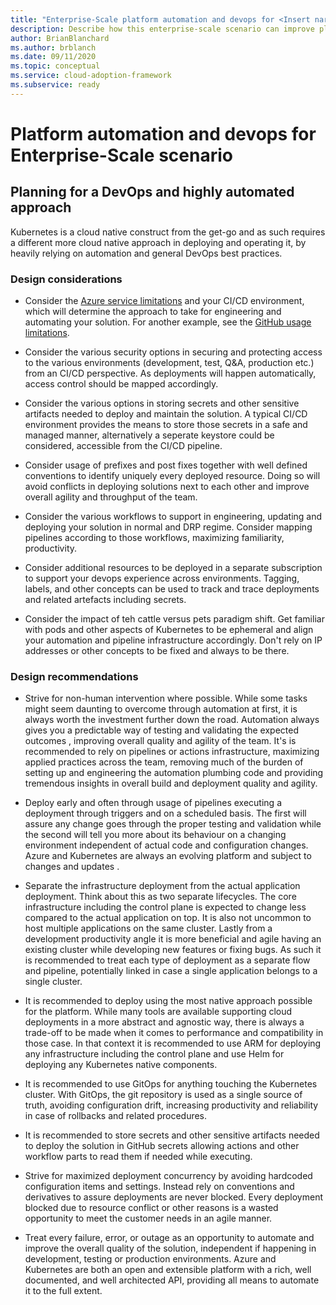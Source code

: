 ```yaml
---
title: "Enterprise-Scale platform automation and devops for <Insert narrative Name>"
description: Describe how this enterprise-scale scenario can improve platform automation and devops of <Insert Scenario Name>
author: BrianBlanchard
ms.author: brblanch
ms.date: 09/11/2020
ms.topic: conceptual
ms.service: cloud-adoption-framework
ms.subservice: ready
---
```


# Platform automation and devops for <Insert narrative Name> Enterprise-Scale scenario

## Planning for a DevOps and highly automated approach

Kubernetes is a cloud native construct from the get-go and as such requires a different more cloud native approach in deploying and operating it, by heavily relying on automation and general DevOps best practices. 

### Design considerations

- Consider the [Azure service limitations](/azure/azure-resource-manager/management/azure-subscription-service-limits) and your CI/CD environment, which will determine the approach to take for engineering and automating your solution. For another example, see the [GitHub usage limitations](https://docs.github.com/en/free-pro-team@latest/actions/reference/usage-limits-billing-and-administration). 

- Consider the various security options in securing and protecting access to the various environments (development, test, Q&A, production etc.) from an CI/CD perspective. As deployments will happen automatically, access control should be mapped accordingly. 

- Consider the various options in storing secrets and other sensitive artifacts needed to deploy and maintain the solution. A typical CI/CD environment provides the means to store those secrets in a safe and managed manner, alternatively a seperate keystore could be considered, accessible from the CI/CD pipeline.

- Consider usage of prefixes and post fixes together with well defined conventions to identify uniquely every deployed resource. Doing so will avoid conflicts in deploying solutions next to each other and improve overall agility and throughput of the team. 

- Consider the various workflows to support in engineering, updating and deploying your solution in normal and DRP regime. Consider mapping pipelines according to those workflows, maximizing familiarity, productivity. 

- Consider additional resources to be deployed in a separate subscription to support your devops experience across environments. Tagging, labels, and other concepts can be used to track and trace deployments and related artefacts including secrets.  

- Consider the impact of teh cattle versus pets paradigm shift. Get familiar with pods and other aspects of Kubernetes to be ephemeral and align your automation and pipeline infrastructure accordingly. Don't rely on IP addresses or other concepts to be fixed and always to be there.

### Design recommendations

- Strive for non-human intervention where possible. While some tasks might seem daunting to overcome through automation at first, it is always worth the investment further down the road. Automation always gives you a predictable way of testing and validating the expected outcomes , improving overall quality and agility of the team. It's is recommended to rely on pipelines or actions infrastructure, maximizing applied practices across the team, removing much of the burden of setting up and engineering the automation plumbing code and providing tremendous insights in overall build and deployment quality and agility.

- Deploy early and often through usage of pipelines executing a deployment through triggers and on a scheduled basis. The first will assure any change goes through the proper testing and validation while the second will tell you more about its behaviour on a changing environment independent of actual code and configuration changes. Azure and Kubernetes are always an evolving platform and subject to changes and updates .

- Separate the infrastructure deployment from the actual application deployment. Think about this as two separate lifecycles. The core infrastructure including the control plane is expected to change less compared to the actual application on top. It is also not uncommon to host multiple applications on the same cluster. Lastly from a development productivity angle it is more beneficial and agile having an existing cluster while developing new features or fixing bugs. As such it is recommended to treat each type of deployment as a separate flow and pipeline, potentially linked in case a single application belongs to a single cluster.

- It is recommended to deploy using the most native approach possible for the platform. While many tools are available supporting cloud deployments in a more abstract and agnostic way, there is always a trade-off to be made when it comes to performance and compatibility in those case. In that context it is recommended to use ARM for deploying any infrastructure including the control plane and use Helm for deploying any Kubernetes native components.

- It is recommended to use GitOps for anything touching the Kubernetes cluster. With GitOps, the git repository is used as a single source of truth, avoiding configuration drift, increasing productivity and reliability in case of rollbacks and related procedures.

- It is recommended to store secrets and other sensitive artifacts needed to deploy the solution in GitHub secrets allowing actions and other workflow parts to read them if needed while executing.

- Strive for maximized deployment concurrency by avoiding hardcoded configuration items and settings. Instead rely on conventions and derivatives to assure deployments are never blocked. Every deployment blocked due to resource conflict or other reasons is a wasted opportunity to meet the customer needs in an agile manner.

- Treat every failure, error, or outage as an opportunity to automate and improve the overall quality of the solution, independent if happening in development, testing or production environments. Azure and Kubernetes are both an open and extensible platform with a rich, well documented, and well architected API, providing all means to automate it to the full extent. 
